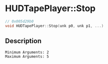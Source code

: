 # HUDTapePlayer::Stop
```c
// 0x005d29b0
void HUDTapePlayer::Stop(unk p0, unk p1, ...)
```
## Description
```
Minimum Arguments: 2
Maximum Arguments: 5
```

